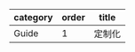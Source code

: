 | category   | order | title   |
|------------|-------|--------|
| Guide | 1  | 定制化 |

[comment]: meta


[comment]: header
